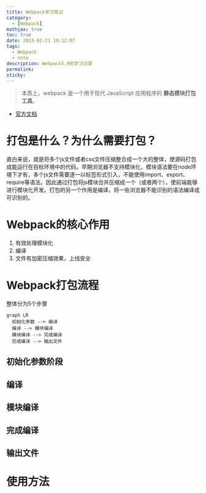 ```yaml
---
title: Webpack学习笔记
category:
  - [Webpack]
mathjax: true
toc: true
date: 2023-02-21 10:12:07
tags: 
  - Webpack
  - note
description: Webpack5.0的学习记录
permalink:
sticky:
---
```


>本质上，webpack 是一个用于现代 JavaScript 应用程序的 <b>静态模块打包工具</b>。
- [官方文档](https://webpack.docschina.org/concepts/)

# 打包是什么？为什么需要打包？
直白来说，就是将多个js文件或者css文件压缩整合成一个大的整体，使源码打包成能运行在目标环境中的代码。早期浏览器不支持模块化，模块语法要在node环境下才有，多个js文件需要逐一以标签形式引入，不能使用import、export、require等语法。因此通过打包将js模块合并压缩成一个（或者两个），使前端能够进行模块化开发。打包的另一个作用是编译，将一些浏览器不能识别的语法编译成可识别的。

# Webpack的核心作用
1. 有效处理模块化
2. 编译
3. 文件有加密压缩效果，上线安全

# Webpack打包流程
整体分为5个步骤

```mermaid
graph LR
  初始化参数 --> 编译
  编译 --> 模块编译
  模块编译 --> 完成编译
  完成编译 --> 输出文件
```

## 初始化参数阶段

## 编译

## 模块编译

## 完成编译

## 输出文件


# 使用方法